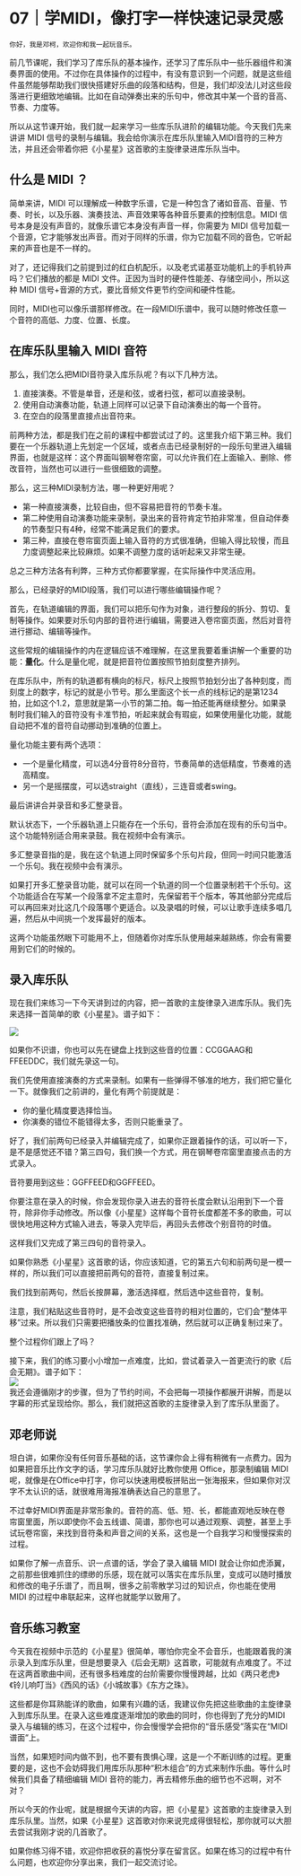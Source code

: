 # 07｜学MIDI，像打字一样快速记录灵感

    你好，我是邓柯，欢迎你和我一起玩音乐。

前几节课呢，我们学习了库乐队的基本操作，还学习了库乐队中一些乐器组件和演奏界面的使用。不过你在具体操作的过程中，有没有意识到一个问题，就是这些组件虽然能够帮助我们很快搭建好乐曲的段落和结构，但是，我们却没法儿对这些段落进行更细致地编辑。比如在自动弹奏出来的乐句中，修改其中某一个音的音高、节奏、力度等。

所以从这节课开始，我们就一起来学习一些库乐队进阶的编辑功能。今天我们先来讲讲 MIDI 信号的录制与编辑。我会给你演示在库乐队里输入MIDI音符的三种方法，并且还会带着你把《小星星》这首歌的主旋律录进库乐队当中。

## 什么是 MIDI ？

简单来讲，MIDI 可以理解成一种数字乐谱，它是一种包含了诸如音高、音量、节奏、时长，以及乐器、演奏技法、声音效果等各种音乐要素的控制信息。MIDI 信号本身是没有声音的，就像乐谱它本身没有声音一样，你需要为 MIDI 信号加载一个音源，它才能够发出声音。而对于同样的乐谱，你为它加载不同的音色，它听起来的声音也是不一样的。

对了，还记得我们之前提到过的红白机配乐，以及老式诺基亚功能机上的手机铃声吗？它们播放的都是 MIDI 文件。正因为当时的硬件性能差、存储空间小，所以这种 MIDI 信号+音源的方式，要比音频文件更节约空间和硬件性能。

同时，MIDI也可以像乐谱那样修改。在一段MIDI乐谱中，我可以随时修改任意一个音符的高低、力度、位置、长度。

## 在库乐队里输入 MIDI 音符

那么，我们怎么把MIDI音符录入库乐队呢？有以下几种方法。

1.  直接演奏。不管是单音，还是和弦，或者扫弦，都可以直接录制。
2.  使用自动演奏功能，轨道上同样可以记录下自动演奏出的每一个音符。
3.  在空白的段落里直接点出音符来。

前两种方法，都是我们在之前的课程中都尝试过了的。这里我介绍下第三种。我们要在一个乐器轨道上先划定一个区域，或者点击已经录制好的一段乐句里进入编辑界面，也就是这样：这个界面叫钢琴卷帘窗，可以允许我们在上面输入、删除、修改音符，当然也可以进行一些很细致的调整。

那么，这三种MIDI录制方法，哪一种更好用呢？

*   第一种直接演奏，比较自由，但不容易把音符的节奏卡准。
*   第二种使用自动演奏功能来录制，录出来的音符肯定节拍非常准，但自动伴奏的节奏型只有4种，经常不能满足我们的要求。
*   第三种，直接在卷帘窗页面上输入音符的方式很准确，但输入得比较慢，而且力度调整起来比较麻烦。如果不调整力度的话听起来又非常生硬。

总之三种方法各有利弊，三种方式你都要掌握，在实际操作中灵活应用。

那么，已经录好的MIDI段落，我们可以进行哪些编辑操作呢？

首先，在轨道编辑的界面，我们可以把乐句作为对象，进行整段的拆分、剪切、复制等操作。如果要对乐句内部的音符进行编辑，需要进入卷帘窗页面，然后对音符进行挪动、编辑等操作。

这些常规的编辑操作的内在逻辑应该不难理解，在这里我要着重讲解一个重要的功能：**量化**。什么是量化呢，就是把音符位置按照节拍刻度整齐排列。

在库乐队中，所有的轨道都有横向的标尺，标尺上按照节拍划分出了各种刻度，而刻度上的数字，标记的就是小节号。那么里面这个长一点的线标记的是第1234拍，比如这个1.2，意思就是第一小节的第二拍。每一拍还能再继续整分。如果录制时我们输入的音符没有卡准节拍，听起来就会有瑕疵，如果使用量化功能，就能自动把不准的音符自动挪动到准确的位置上。

量化功能主要有两个选项：

*   一个是量化精度，可以选4分音符8分音符，节奏简单的选低精度，节奏难的选高精度。
*   另一个是摇摆度，可以选straight（直线），三连音或者swing。

最后讲讲合并录音和多汇整录音。

默认状态下，一个乐器轨道上只能存在一个乐句，音符会添加在现有的乐句当中。这个功能特别适合用来录鼓。我在视频中会有演示。

多汇整录音指的是，我在这个轨道上同时保留多个乐句片段，但同一时间只能激活一个乐句。我在视频中会有演示。

如果打开多汇整录音功能，就可以在同一个轨道的同一个位置录制若干个乐句。这个功能适合在写某一个段落拿不定主意时，先保留若干个版本，等其他部分完成后可以再回来对比这几个段落哪个更适合。以及录唱的时候，可以让歌手连续多唱几遍，然后从中间挑一个发挥最好的版本。

这两个功能虽然眼下可能用不上，但随着你对库乐队使用越来越熟练，你会有需要用到它们的时候的。

## 录入库乐队

现在我们来练习一下今天讲到过的内容，把一首歌的主旋律录入进库乐队。我们先来选择一首简单的歌《小星星》。谱子如下：

![](https://static001.geekbang.org/resource/image/cd/9b/cdc41b3798ec2fc106bfcc51dff42f9b.png)

如果你不识谱，你也可以先在键盘上找到这些音的位置：CCGGAAG和FFEEDDC，我们就先录这一句。

我们先使用直接演奏的方式来录制。如果有一些弹得不够准的地方，我们把它量化一下。就像我们之前讲的，量化有两个前提就是：

*   你的量化精度要选择恰当。
*   你演奏的错位不能错得太多，否则只能重录了。

好了，我们前两句已经录入并编辑完成了，如果你正跟着操作的话，可以听一下，是不是感觉还不错？第三四句，我们换一个方式，用在钢琴卷帘窗里直接点击的方式录入。

音符要用到这些：GGFFEED和GGFFEED。

你要注意在录入的时候，你会发现你录入进去的音符长度会默认沿用到下一个音符，除非你手动修改。所以像《小星星》这样每个音符长度都差不多的歌曲，可以很快地用这种方式输入进去，等录入完毕后，再回头去修改个别音符的时值。

这样我们又完成了第三四句的音符录入。

如果你熟悉《小星星》这首歌的话，你应该知道，它的第五六句和前两句是一模一样的，所以我们可以直接把前两句的音符，直接复制过来。

我们找到前两句，然后长按屏幕，激活选择框，然后选中这些音符，复制。

注意，我们粘贴这些音符时，是不会改变这些音符的相对位置的，它们会“整体平移”过来。所以我们只需要把播放条的位置找准确，然后就可以正确复制过来了。

整个过程你们跟上了吗？

接下来，我们的练习要小小增加一点难度，比如，尝试着录入一首更流行的歌《后会无期》。谱子如下：  
![](https://static001.geekbang.org/resource/image/72/02/72f1958a19395ab8db078d187ecb3102.png)  
我还会遵循刚才的步骤，但为了节约时间，不会把每一项操作都展开讲解，而是以字幕的形式呈现给你。那么，我们就把这首歌的主旋律录入到了库乐队里面了。

## 邓老师说

坦白讲，如果你没有任何音乐基础的话，这节课你会上得有稍微有一点费力。因为如果把音乐比作文字的话，学习库乐队就好比教你使用 Office，那录制编辑 MIDI 呢，就像是在Office中打字，你可以快速用模板拼贴出一张海报来，但如果你对汉字不太认识的话，就很难用海报准确表达自己的意思了。

不过幸好MIDI界面是非常形象的。音符的高、低、短、长，都能直观地反映在卷帘窗里面，所以即使你不会五线谱、简谱，那你也可以通过观察、调整，甚至上手试玩卷帘窗，来找到音符条和声音之间的关系，这也是一个自我学习和慢慢探索的过程。

如果你了解一点音乐、识一点谱的话，学会了录入编辑 MIDI 就会让你如虎添翼，之前那些很难抓住的缥缈的乐感，现在就可以落实在库乐队里，变成可以随时播放和修改的电子乐谱了，而且啊，很多之前零散学习过的知识点，你也能在使用 MIDI 的过程中串联起来，这样也就能学以致用了。

## 音乐练习教室

今天我在视频中示范的《小星星》很简单，哪怕你完全不会音乐，也能跟着我的演示录入到库乐队里，但是想要录入《后会无期》这首歌，可能就有点难度了。不过在这两首歌曲中间，还有很多档难度的台阶需要你慢慢跨越，比如《两只老虎》《铃儿响叮当》《西风的话》《小城故事》《东方之珠》。

这些都是你耳熟能详的歌曲，如果有兴趣的话，我建议你先把这些歌曲的主旋律录入到库乐队里。在录入这些难度逐渐增加的歌曲的同时，你也得到了充分的MIDI录入与编辑的练习，在这个过程中，你会慢慢学会把你的“音乐感受”落实在“MIDI谱面”上。

当然，如果短时间内做不到，也不要有畏惧心理，这是一个不断训练的过程。更重要的是，这也不会妨碍我们用库乐队那种“积木组合”的方式来制作乐曲。等什么时候我们具备了精细编辑 MIDI 音符的能力，再去精修乐曲的细节也不迟啊，对不对？

所以今天的作业呢，就是根据今天讲的内容，把《小星星》这首歌的主旋律录入到库乐队里。当然，如果《小星星》这首歌对你来说完成得很轻松，那你就可以大胆去尝试我刚才说的几首歌了。

如果你练习得不错，欢迎你把收获的喜悦分享在留言区。如果在练习的过程中有什么问题，也欢迎你分享出来，我们一起交流讨论。
    
